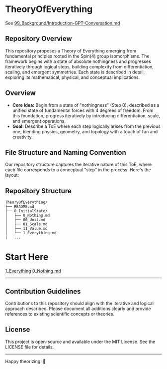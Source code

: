# TheoryOfEverything
See [99_Background/Introduction-GPT-Conversation.md](99_Background/Introduction-GPT-Conversation.md)

## Repository Overview
This repository proposes a Theory of Everything emerging from fundamental principles rooted in the Spin(4) group isomorphisms. The framework begins with a state of absolute nothingness and progresses iteratively through logical steps, building complexity from differentiation, scaling, and emergent symmetries. Each state is described in detail, exploring its mathematical, physical, and conceptual implications.

## Overview
- **Core Idea:** Begin from a state of "nothingness" (Step 0), described as a unified state of fundamental forces with 4 degrees of freedom. From this foundation, progress iteratively by introducing differentiation, scale, and emergent operations.
- **Goal:** Describe a ToE where each step logically arises from the previous one, blending physics, geometry, and topology with a touch of fun and creativity.

## File Structure and Naming Convention
Our repository structure captures the iterative nature of this ToE, where each file corresponds to a conceptual "step" in the process. Here's the layout:

## Repository Structure
```
TheoryOfEverything/
├── README.md
├── 0_InitialState/
│   ├── 0_Nothing.md
│   ├── 00_Unit.md
│   ├── 01_Scale.md
│   ├── 11_Value.md
│   └── 1_Everything.md
|   ...
```
# Start Here
[1_Everything](0_InitialState/1_Everything.md)
[0_Nothing.md](0_InitialState/0_Nothing.md)


---

## Contribution Guidelines
Contributions to this repository should align with the iterative and logical approach described. Please document all additions clearly and provide references to existing scientific concepts or theories.


## License
This project is open-source and available under the MIT License. See the LICENSE file for details.

---

Happy theorizing! 🚀